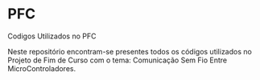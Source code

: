 # PFC
Codigos Utilizados no PFC

Neste repositório encontram-se presentes todos os códigos utilizados no Projeto de Fim de Curso com o tema: Comunicação Sem Fio Entre MicroControladores.
